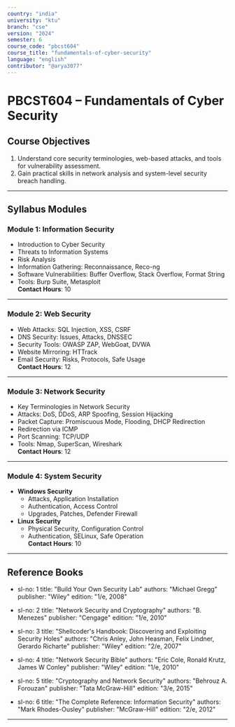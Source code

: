 ```yaml
---
country: "india"
university: "ktu"
branch: "cse"
version: "2024"
semester: 6
course_code: "pbcst604"
course_title: "fundamentals-of-cyber-security"
language: "english"
contributor: "@arya3077"
---
```


# PBCST604 – Fundamentals of Cyber Security

## Course Objectives

1. Understand core security terminologies, web-based attacks, and tools for vulnerability assessment.
2. Gain practical skills in network analysis and system-level security breach handling.

---

## Syllabus Modules

### Module 1: Information Security

- Introduction to Cyber Security  
- Threats to Information Systems  
- Risk Analysis  
- Information Gathering: Reconnaissance, Reco-ng  
- Software Vulnerabilities: Buffer Overflow, Stack Overflow, Format String  
- Tools: Burp Suite, Metasploit  
**Contact Hours**: 10

---

### Module 2: Web Security

- Web Attacks: SQL Injection, XSS, CSRF  
- DNS Security: Issues, Attacks, DNSSEC  
- Security Tools: OWASP ZAP, WebGoat, DVWA  
- Website Mirroring: HTTrack  
- Email Security: Risks, Protocols, Safe Usage  
**Contact Hours**: 12

---

### Module 3: Network Security

- Key Terminologies in Network Security  
- Attacks: DoS, DDoS, ARP Spoofing, Session Hijacking  
- Packet Capture: Promiscuous Mode, Flooding, DHCP Redirection  
- Redirection via ICMP  
- Port Scanning: TCP/UDP  
- Tools: Nmap, SuperScan, Wireshark  
**Contact Hours**: 12

---

### Module 4: System Security

- **Windows Security**  
  - Attacks, Application Installation  
  - Authentication, Access Control  
  - Upgrades, Patches, Defender Firewall  
- **Linux Security**  
  - Physical Security, Configuration Control  
  - Authentication, SELinux, Safe Operation  
**Contact Hours**: 10

---

## Reference Books

  - sl-no: 1
    title: "Build Your Own Security Lab"
    authors: "Michael Gregg"
    publisher: "Wiley"
    edition: "1/e, 2008"

  - sl-no: 2
    title: "Network Security and Cryptography"
    authors: "B. Menezes"
    publisher: "Cengage"
    edition: "1/e, 2010"

  - sl-no: 3
    title: "Shellcoder's Handbook: Discovering and Exploiting Security Holes"
    authors: "Chris Anley, John Heasman, Felix Lindner, Gerardo Richarte"
    publisher: "Wiley"
    edition: "2/e, 2007"

  - sl-no: 4
    title: "Network Security Bible"
    authors: "Eric Cole, Ronald Krutz, James W Conley"
    publisher: "Wiley"
    edition: "1/e, 2010"

  - sl-no: 5
    title: "Cryptography and Network Security"
    authors: "Behrouz A. Forouzan"
    publisher: "Tata McGraw-Hill"
    edition: "3/e, 2015"

  - sl-no: 6
    title: "The Complete Reference: Information Security"
    authors: "Mark Rhodes-Ousley"
    publisher: "McGraw-Hill"
    edition: "2/e, 2012"

---

